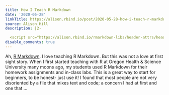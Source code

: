 ```yaml
---
title: How I Teach R Markdown
date: '2020-05-28'
linkTitle: https://alison.rbind.io/post/2020-05-28-how-i-teach-r-markdown/
source: Alison Hill
description: |2-

  <script src="https://alison.rbind.io/rmarkdown-libs/header-attrs/header-attrs.js"></script> <p>Ah, <a href="https://rmarkdown.rstudio.com/">R Markdown</a>. I love teaching R Markdown. But this was not a love at first sight story. When I first started teaching with R at Oregon Health &amp; Science University many moons ago, my students used R Markdown for their homework assignments and in-class labs. This is a great way to start for beginners, to be honest- just use it! I found that most people are not very disoriented by a file that mixes text and code; a concern I had at first and one that ...
disable_comments: true
---
```


<script src="https://alison.rbind.io/rmarkdown-libs/header-attrs/header-attrs.js"></script> <p>Ah, <a href="https://rmarkdown.rstudio.com/">R Markdown</a>. I love teaching R Markdown. But this was not a love at first sight story. When I first started teaching with R at Oregon Health &amp; Science University many moons ago, my students used R Markdown for their homework assignments and in-class labs. This is a great way to start for beginners, to be honest- just use it! I found that most people are not very disoriented by a file that mixes text and code; a concern I had at first and one that ...